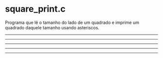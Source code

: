 # square_print.c
Programa que lê o tamanho do lado de um quadrado e imprime um quadrado daquele tamanho usando asteriscos.
 *****
 *****
 *****
 *****
 *****

